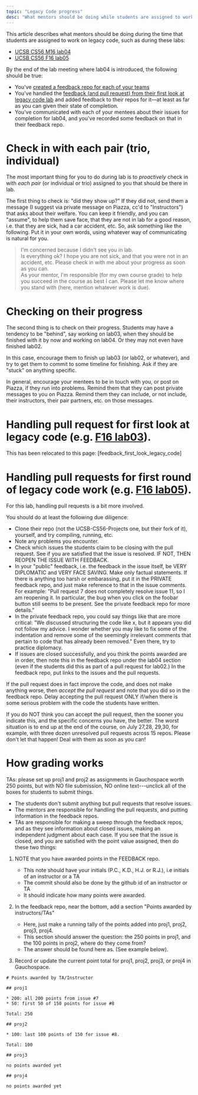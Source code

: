 ```yaml
---
topic: "Legacy Code progress"
desc: "What mentors should be doing while students are assigned to work on legacy code"
---
```


This article describes what mentors should be doing during the time that students are assigned to work on legacy code, 
such as during these labs:

* [UCSB CS56 M16 lab04](http://ucsb-cs56-m16.github.io/lab/lab04/)
* [UCSB CS56 F16 lab05](http://ucsb-cs56-f16.github.io/lab/lab05/)


By the end of the lab meeting where lab04 is introduced, the following should be true:

* You've [created a feedback repo for each of your teams](/topics/create_feedback_repos/)
* You've handled the [feedback (and pull request) from their first look at legacy code lab](/topics/feedback_first_look_legacy_code/) and added feedback to their repos for it&mdash;at least as far as you can given their state of completion.
* You've communicated with each of your mentees about their issues for completion for lab04, and you've recorded some feedback on that in their feedback repo.


# Check in with each pair (trio, individual)

The most important thing for you to do during lab is to *proactively* check in with *each pair* (or individual or trio) assigned to you
that should be there in lab.

The first thing to check is: "did they show up?"  If they did not, send them a message (I suggest via private message on Piazza, cc'd to "Instructors")
that asks about their welfare.    You can keep it friendly, and you can "assume", to help them save face, that they are not in lab for a good reason, i.e.
that they are sick, had a car accident, etc.   So, ask something like the following.  Put it in your own words, using whatever
way of communicating is natural for you.

>    I'm concerned because I didn't see you in lab.  
>    Is everything ok? I hope you are not sick, and that you were not in an accident, etc.
>    Please check in with me about your progress as soon as you can.  
>    As your mentor, I'm responsible (for my
>    own course grade) to help you succeed in the course as best I can.
>    Please let me know where you stand with (here, mention whatever work is due).

# Checking on their progress

The second thing is to check on their progress.  Students may have a tendency to be "behind", say working on lab03, when they should be finished with it by now and working on lab04.  Or they may not even have finished lab02.

In this case, encourage them to finish up lab03 (or lab02, or whatever), and try to get them to commit to some timeline for finishing.  Ask if they 
are "stuck" on anything specific.  

In general, encourage your mentees to be in touch with you, or post on Piazza, if they run into problems.
Remind them that they can post private messages to you on Piazza.  Remind them they can include, or not include, their instructors,
their pair partners, etc. on those messages.

# Handling pull request for first look at legacy code (e.g. [F16 lab03](http://ucsb-cs56-f16.github.io/lab/lab03/)).

This has been relocated to this page: [feedback_first_look_legacy_code]


# Handling pull requests for first round of legacy code work (e.g. [F16 lab05](http://ucsb-cs56-f16.github.io/lab/lab05/)).

For this lab, handling pull requests is a bit more involved.

You should do at least the following due diligence:

* Clone their repo (not the UCSB-CS56-Projects one, but their fork of it), yourself, and try compiling, running, etc.
* Note any problems you encounter.
* Check which issues the students claim to be closing with the pull request.  See if you are satisfied that the issue is resolved. IF NOT, THEN REOPEN THE ISSUE WITH FEEDBACK.  
* In your "public" feedback, i.e. the feedback in the issue itself, be VERY DIPLOMATIC and VERY FACE SAVING. Make only factual statements.   If there is anything too harsh or embarassing, put it in the PRIVATE feedback repo, and just make reference to that in the issue comments. For example: "Pull request 7 does not completely resolve issue 11, so I am reopening it. In particular, the bug when you click on the foobar button still seems to be present. See the private feedback repo for more details."  
* In the private feedback repo, you could say things like that are more critical: "We discussed structuring the code like x, but it appears you did not follow my advice. I wonder whether you may like to fix some of the indentation and remove some of the seemingly irrelevant comments that pertain to code that has already been removed."  Even there, try to practice diplomacy.
* If issues are closed successfully, and you think the points awarded are in order, then note this in the feedback repo under the lab04 section (even if the students did this as part of a pull request for lab02.)  In the feedback repo, put links to the issues and the pull requests.

If the pull request does in fact improve the code, and does not make anything worse, then *accept the pull request* and note that you did so in the feedback repo.  Delay accepting the pull request ONLY if/when there is some serious problem with the code the students have written.    

If you do NOT think you can accept the pull request, then the sooner you indicate this, and the specific concerns you have, the better.  The worst situation is to end up at the end of the course, on July 27,28, 29,30, for example, with three dozen unresolved pull requests across 15 repos.   Please don't let that happen!   Deal with them as soon as you can!

# How grading works

TAs: please set up proj1 and proj2 as assignments in Gauchospace worth 250 points, but with NO file submission, NO online text---unclick all of the boxes for students to submit things.   

* The students don't submit anything but pull requests that resolve issues. 
* The mentors are responsible for handling the pull requests, and putting information in the feedback repos.
* TAs are responsible for making a sweep through the feedback repos, and as they see information about closed issues, making an independent judgment about each case.  If you see that the issue is closed, and you are satisfied with the point value assigned, then do these two things:

1. NOTE that you have awarded points in the FEEDBACK repo.  
    * This note should have your initials (P.C., K.D., H.J. or R.J.), i.e initials of an instructor or a TA
    * The commit should also be done by the github id of an instructor or TA
    * It should indicate how many points were awarded.
    
2. In the feedback repo, near the bottom, add a section "Points awarded by instructors/TAs"
    * Here, just make a running tally of the points added into proj1, proj2, proj3, proj4.  
    * This section should answer the question: the 250 points in proj1, and the 100 points in proj2, where do they come from?
    * The answer should be found here as. (See example below).
    
3.  Record or update the current point total for proj1, proj2, proj3, or proj4 in Gauchospace.
    
```
# Points awarded by TA/Instructor

## proj1

* 200: all 200 points from issue #7
* 50: first 50 of 150 points for issue #8

Total: 250

## proj2

* 100: last 100 points of 150 for issue #8.

Total: 100

## proj3

no points awarded yet

## proj4

no points awarded yet

```
```


    
